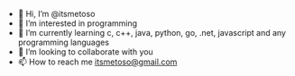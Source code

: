 - 👋 Hi, I’m @itsmetoso
- 👀 I’m interested in programming 
- 🌱 I’m currently learning c, c++, java, python, go, .net, javascript and any programming languages  
- 💞️ I’m looking to collaborate with you
- 📫 How to reach me itsmetoso@gmail.com

<!---
itsmetoso/itsmetoso is a ✨ special ✨ repository because its `README.md` (this file) appears on your GitHub profile.
You can click the Preview link to take a look at your changes.
--->
